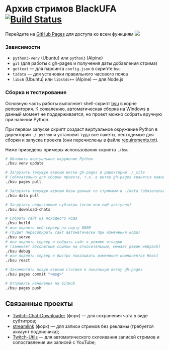 # Архив стримов BlackUFA [![Build Status](https://ci.drhx.ru/api/badges/BlackSilverUfa/Legacy/status.svg)](https://ci.drhx.ru/BlackSilverUfa/Legacy)

Перейдите на [GitHub Pages](https://old.bsu.drhx.ru) для доступа ко всем функциям ![](https://static-cdn.jtvnw.net/emoticons/v1/81274/1.0)

### Зависимости

* `python3-venv` (Ubuntu) или `python3` (Alpine)
* `git` (для работы с gh-pages и получения даты добавления стрима)
* `gettext` — для парсинга `config.json` в скрипте `bsu`
* `tzdata` — для установки правильного часового пояса
* `libc6` (Ubuntu) или `libstdc++` (Alpine) — для Node.js

### Сборка и тестирование

Основную часть работы выполняет shell-скрипт [bsu](./bsu) в корне репозитория. К сожалению, автоматическая сборка на Windows в данный момент не поддерживается, но проект можно собрать вручную при наличии Python.

При первом запуске скрипт создаст виртуальное окружение Python в директории `./_python` и установит туда все пакеты, неоходимые для сборки и запуска проекта (они перечислены в файле [requirements.txt](./requirements.txt)).

Ниже приведены примеры использования скрипта `./bsu`.

```bash
# Обновить виртуальное окружение Python
./bsu venv update

# Загрузить текущую версию ветки gh-pages в директорию ./_site
# (обязательно для сборки проекта, т.к. в ветке gh-pages хранятся важные данные)
./bsu pages pull

# Загрузить текущую версию базы данных со стримами в ./data (обязательно)
./bsu data pull

# Загрузить недостающие субтитры (если они ещё доступны)
./bsu download-chats

# Собрать сайт из исходного кода
./bsu build
# или поднять веб-сервер на порту 8000
# (будет пересобирать сайт автоматически при изменении кода)
./bsu serve
# или поднять сервер и собрать сайт в режиме отладки
# (заменяет абсолютные ссылки на относительные, меняет режим webpack)
./bsu debug
# или поднять сервер и быстро показывать изменения компонентов React
./bsu react

# Закоммитить новую версию статики в локальную ветку gh-pages
./bsu pages commit "<msg>"

# Отправить изменения на GitHub
./bsu pages push
```

## Связанные проекты

* [Twitch-Chat-Downloader](https://github.com/TheDrHax/Twitch-Chat-Downloader) (форк) — для сохранения чата в виде субтитров;
* [streamlink](https://github.com/TheDrHax/streamlink) (форк) — для записи стримов без рекламы (требуется аккаунт подписчика);
* [Twitch-Utils](https://github.com/TheDrHax/Twitch-Utils) — для автоматического склеивания записей стримов и сопоставления им записей с YouTube;
